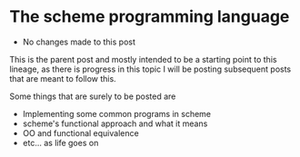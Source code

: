 # The scheme programming language

- No changes made to this post 

This is the parent post and mostly intended to be a starting
point to this lineage, as there is progress in this topic I will
be posting subsequent posts that are meant to follow this.

Some things that are surely to be posted are
- Implementing some common programs in scheme
- scheme's functional approach and what it means
- OO and functional equivalence
- etc... as life goes on
